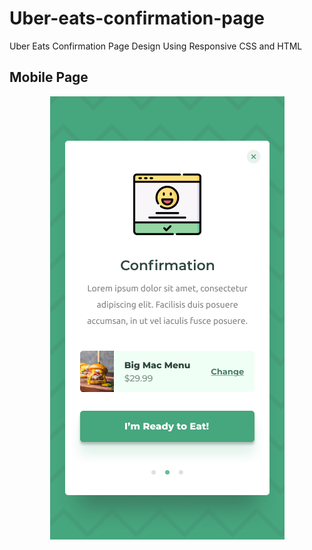 # Uber-eats-confirmation-page

Uber Eats Confirmation Page Design Using Responsive CSS and HTML

## Mobile Page
<p align="center">
  <img src="Mobile.png" alt="Centered Image">
</p>


